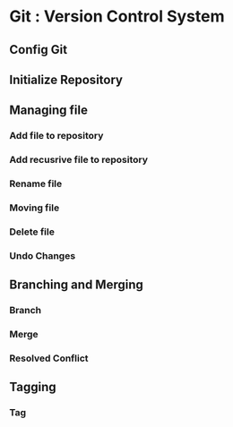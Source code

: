 # Git : Version Control System

## Config Git

## Initialize Repository

## Managing file
### Add file to repository
### Add recusrive file to repository
### Rename file
### Moving file
### Delete file
### Undo Changes

## Branching and Merging
### Branch
### Merge
### Resolved Conflict

## Tagging
### Tag